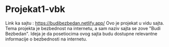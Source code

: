 # Projekat1-vbk
Link ka sajtu : https://budibezbedan.netlify.app/
Ovo je projekat u vidu sajta. Tema projekta je bezbednost na internetu,
a sam naziv sajta se zove "Budi Bezbedan".
Ideja je da posetiocima ovog sajta budu dostupne relevantne informacije o bezbednosti na internetu.

